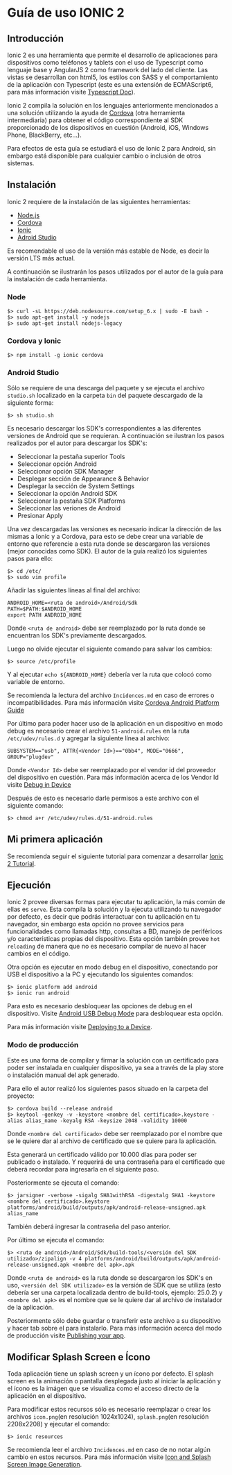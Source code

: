 # Guía de uso IONIC 2

## Introducción

Ionic 2 es una herramienta que permite el desarrollo de aplicaciones para dispositivos como teléfonos y tablets con el uso de Typescript como lenguaje base y AngularJS 2 como framework del lado del cliente. Las vistas se desarrollan con html5, los estilos con SASS y el comportamiento de la aplicación con Typescript (este es una extensión de ECMAScript6, para más información visite [Typescript Doc](https://www.typescriptlang.org/)).

Ionic 2 compila la solución en los lenguajes anteriormente mencionados a una solución utilizando la ayuda de [Cordova](https://cordova.apache.org/) (otra herramienta intermediaria) para obtener el código correspondiente al SDK proporcionado de los dispositivos en cuestión (Android, iOS, Windows Phone, BlackBerry, etc...).


Para efectos de esta guía se estudiará el uso de Ionic 2 para Android, sin embargo
está disponible para cualquier cambio o inclusión de otros sistemas.

## Instalación

Ionic 2 requiere de la instalación de las siguientes herramientas:

 * [Node.js](https://nodejs.org/es/download/package-manager/)
 * [Cordova](https://cordova.apache.org/)
 * [Ionic](https://www.npmjs.com/package/ionic)
 * [Adroid Studio](https://developer.android.com/studio/index.html?hl=es-419)

Es recomendable el uso de la versión más estable de Node, es decir la versión LTS más actual.

A continuación se ilustrarán los pasos utilizados por el autor de la guía para la instalación de cada herramienta.

### Node

```
$> curl -sL https://deb.nodesource.com/setup_6.x | sudo -E bash -
$> sudo apt-get install -y nodejs
$> sudo apt-get install nodejs-legacy
```

### Cordova y Ionic

```
$> npm install -g ionic cordova
```

### Android Studio

Sólo se requiere de una descarga del paquete y se ejecuta el archivo ``studio.sh`` localizado en la carpeta ``bin`` del paquete descargado de la siguiente forma:

```
$> sh studio.sh
```

Es necesario descargar los SDK's correspondientes a las diferentes versiones de Android que se requieran. A continuación se ilustran los pasos realizados por el autor para descargar los SDK's:

* Seleccionar la pestaña superior Tools
* Seleccionar opción Android
* Seleccionar opción SDK Manager
* Desplegar sección de Appearance & Behavior
* Desplegar la sección de System Settings
* Seleccionar la opción Android SDK
* Seleccionar la pestaña SDK Platforms
* Seleccionar las veriones de Android
* Presionar Apply

Una vez descargadas las versiones es necesario indicar la dirección de las mismas a Ionic y a Cordova, para esto se debe crear una variable de entorno que referencie a esta ruta donde se descargaron las versiones (mejor conocidas como SDK). El autor de la guía realizó los siguientes pasos para ello:

```
$> cd /etc/
$> sudo vim profile
```

Añadir las siguientes líneas al final del archivo:

```
ANDROID_HOME=<ruta de android>/Android/Sdk
PATH=$PATH:$ANDROID_HOME
export PATH ANDROID_HOME
```

Donde ``<ruta de android>`` debe ser reemplazado por la ruta donde se encuentran los SDK's previamente descargados.

Luego no olvide ejecutar el siguiente comando para salvar los cambios:

```
$> source /etc/profile
```

Y al ejecutar ``echo ${ANDROID_HOME}`` debería ver la ruta que colocó como variable de entorno.

Se recomienda la lectura del archivo ``Incidences.md`` en caso de errores o incompatibilidades. Para más información visite [Cordova Android Platform Guide](https://cordova.apache.org/docs/en/latest/guide/platforms/android/)

Por último para poder hacer uso de la aplicación en un dispositivo en modo debug es necesario crear el archivo ``51-android.rules`` en la ruta ``/etc/udev/rules.d`` y agregar la siguiente línea al archivo:

```
SUBSYSTEM=="usb", ATTR{<Vendor Id>}=="0bb4", MODE="0666", GROUP="plugdev"
```

Donde ``<Vendor Id>`` debe ser reemplazado por el vendor id del proveedor del dispositivo en cuestión. Para más información acerca de los Vendor Id visite [Debug in Device](https://developer.android.com/studio/run/device.html?hl=es-419)

Después de esto es necesario darle permisos a este archivo con el siguiente comando:

```
$> chmod a+r /etc/udev/rules.d/51-android.rules
```

## Mi primera aplicación

Se recomienda seguir el siguiente tutorial para comenzar a desarrollar [Ionic 2 Tutorial](http://ionicframework.com/docs/intro/tutorial/).

## Ejecución

Ionic 2 provee diversas formas para ejecutar tu aplicación, la más común de ellas es ``serve``. Esta compila la solución y la ejecuta utilizando tu navegador por defecto, es decir que podrás interactuar con tu aplicación en tu  navegador, sin embargo esta opción no provee servicios para funcionalidades como llamadas http, consultas a BD, manejo de periféricos y/o características propias del dispositivo. Esta opción también provee ``hot reloading`` de manera que no es necesario compilar de nuevo al hacer cambios en el código.

Otra opción es ejecutar en modo debug en el dispositivo, conectando por USB el dispositivo a la PC y ejecutando los siguientes comandos:

```
$> ionic platform add android
$> ionic run android
```
Para esto es necesario desbloquear las opciones de debug en el dispositivo. Visite [Android USB Debug Mode](https://www.kingoapp.com/root-tutorials/how-to-enable-usb-debugging-mode-on-android.htm) para desbloquear esta opción.

Para más información visite [Deploying to a Device](http://ionicframework.com/docs/intro/deploying/).

### Modo de producción

Este es una forma de compilar y firmar la solución con un certificado para poder ser instalada en cualquier dispositivo, ya sea a través de la play store o instalación manual del apk generado.

Para ello el autor realizó los siguientes pasos situado en la carpeta del proyecto:

```
$> cordova build --release android
$> keytool -genkey -v -keystore <nombre del certificado>.keystore -alias alias_name -keyalg RSA -keysize 2048 -validity 10000
```

Donde ``<nombre del certificado>`` debe ser reemplazado por el nombre que se le quiere dar al archivo de certificado que se quiere para la aplicación.

Esta generará un certificado válido por 10.000 días para poder ser publicado o instalado. Y requerirá de una contraseña para el certificado que deberá recordar para ingresarla en el siguiente paso.

Posteriormente se ejecuta el comando:

```
$> jarsigner -verbose -sigalg SHA1withRSA -digestalg SHA1 -keystore <nombre del certificado>.keystore platforms/android/build/outputs/apk/android-release-unsigned.apk alias_name
```

También deberá ingresar la contraseña del paso anterior.

Por último se ejecuta el comando:

```
$> <ruta de android>/Android/Sdk/build-tools/<versión del SDK utilizado>/zipalign -v 4 platforms/android/build/outputs/apk/android-release-unsigned.apk <nombre del apk>.apk
```

Donde ``<ruta de android>`` es la ruta donde se descargaron los SDK's en uso, ``<versión del SDK utilizado>`` es la versión de SDK que se utiliza (esto debería ser una carpeta localizada dentro de build-tools, ejemplo: 25.0.2) y ``<nombre del apk>`` es el nombre que se le quiere dar al archivo de instalador de la aplicación.

Posteriormente sólo debe guardar o transferir este archivo a su dispositivo y hacer tab sobre el para instalarlo. Para más información acerca del modo de producción visite [Publishing your app](http://ionicframework.com/docs/v1/guide/publishing.html).

## Modificar Splash Screen e Ícono

Toda aplicación tiene un splash screen y un ícono por defecto. El splash screen es la animación o pantalla desplegada justo al iniciar la aplicación y el ícono es la imágen que se visualiza como el acceso directo de la aplicación en el dispositivo.

Para modificar estos recursos sólo es necesario reemplazar o crear los archivos ``icon.png``(en resolución 1024x1024), ``splash.png``(en resolución 2208x2208) y ejecutar el comando:

```
$> ionic resources
```

Se recomienda leer el archivo ``Incidences.md`` en caso de no notar algún cambio en estos recursos. Para más información visite [Icon and Splash Screen Image Generation](http://ionicframework.com/docs/v1/cli/icon-splashscreen.html).
